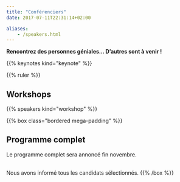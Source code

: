 ```yaml
---
title: "Conférenciers"
date: 2017-07-11T22:31:14+02:00

aliases:
    - /speakers.html
---
```

**Rencontrez des personnes géniales… D’autres sont à venir !**

{{% keynotes kind="keynote" %}}


{{% ruler %}}

## Workshops
{{% speakers kind="workshop" %}}

{{% box class="bordered mega-padding" %}}
## Programme complet
Le programme complet sera annoncé fin novembre.<br><br>

Nous avons informé tous les candidats sélectionnés.</small>
{{% /box %}}
